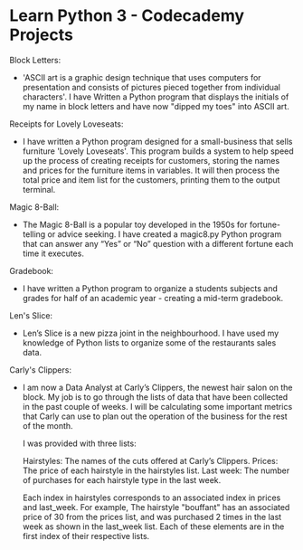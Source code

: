 # Learn Python 3 - Codecademy Projects

Block Letters:

- 'ASCII art is a graphic design technique that uses computers for presentation and consists of pictures pieced together from individual characters'. 
I have Written a Python program that displays the initials of my name in block letters and have now "dipped my toes" into ASCII art.

Receipts for Lovely Loveseats:

- I have written a Python program designed for a small-business that sells furniture 'Lovely Loveseats'. This program builds a system to help speed up the process of creating receipts for customers, storing the names and prices for the furniture items in variables. It will then process the total price and item list for the customers, printing them to the output terminal.

Magic 8-Ball:

- The Magic 8-Ball is a popular toy developed in the 1950s for fortune-telling or advice seeking. I have created a magic8.py Python program that can answer any “Yes” or “No” question with a different fortune each time it executes.

Gradebook:

- I have written a Python program to organize a students subjects and grades for half of an academic year - creating a mid-term gradebook.

Len's Slice:

- Len’s Slice is a new pizza joint in the neighbourhood. I have used my knowledge of Python lists to organize some of the restaurants sales data.     

Carly's Clippers:

- I am now a Data Analyst at Carly’s Clippers, the newest hair salon on the block. My job is to go through the lists of data that have been collected in the past couple of weeks. I will be calculating some important metrics that Carly can use to plan out the operation of the business for the rest of the month.  

  I was provided with three lists: 

  Hairstyles: The names of the cuts offered at Carly’s Clippers.
  Prices: The price of each hairstyle in the hairstyles list.
  Last week: The number of purchases for each hairstyle type in the last week.

  Each index in hairstyles corresponds to an associated index in prices and last_week. For example, The hairstyle "bouffant" has an associated price of 30 from the       prices list, and was purchased 2 times in the last week as shown in the last_week list. Each of these elements are in the first index of their respective lists.
